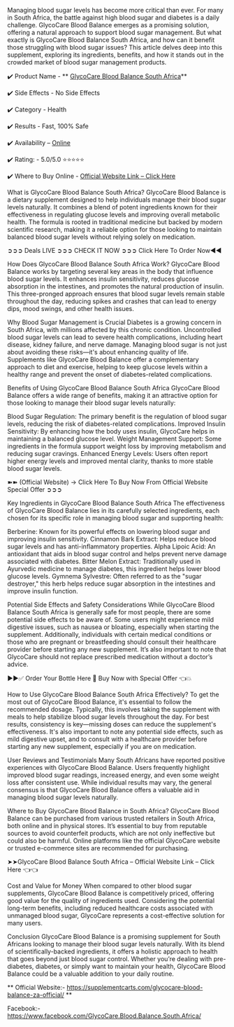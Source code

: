 Managing blood sugar levels has become more critical than ever. For many in South Africa, the battle against high blood sugar and diabetes is a daily challenge. GlycoCare Blood Balance emerges as a promising solution, offering a natural approach to support blood sugar management. But what exactly is GlycoCare Blood Balance South Africa, and how can it benefit those struggling with blood sugar issues? This article delves deep into this supplement, exploring its ingredients, benefits, and how it stands out in the crowded market of blood sugar management products.

✔️ Product Name - ** [GlycoCare Blood Balance South Africa](https://supplementcarts.com/glycocare-blood-balance-za-official/)**

✔️ Side Effects - No Side Effects

✔️ Category - Health

✔️ Results - Fast, 100% Safe

✔️ Availability – [Online](https://supplementcarts.com/glycocare-blood-balance-za-official/)

✔️ Rating: - 5.0/5.0 ⭐⭐⭐⭐⭐

✔️ Where to Buy Online - [Official Website Link – Click Here](https://supplementcarts.com/glycocare-blood-balance-za-official/)

What is GlycoCare Blood Balance South Africa?
GlycoCare Blood Balance is a dietary supplement designed to help individuals manage their blood sugar levels naturally. It combines a blend of potent ingredients known for their effectiveness in regulating glucose levels and improving overall metabolic health. The formula is rooted in traditional medicine but backed by modern scientific research, making it a reliable option for those looking to maintain balanced blood sugar levels without relying solely on medication.

➲➲➲ Deals LIVE ➲➲➲ CHECK IT NOW ➲➲➲ Click Here To Order Now◀◀

How Does GlycoCare Blood Balance South Africa Work?
GlycoCare Blood Balance works by targeting several key areas in the body that influence blood sugar levels. It enhances insulin sensitivity, reduces glucose absorption in the intestines, and promotes the natural production of insulin. This three-pronged approach ensures that blood sugar levels remain stable throughout the day, reducing spikes and crashes that can lead to energy dips, mood swings, and other health issues.

Why Blood Sugar Management is Crucial
Diabetes is a growing concern in South Africa, with millions affected by this chronic condition. Uncontrolled blood sugar levels can lead to severe health complications, including heart disease, kidney failure, and nerve damage. Managing blood sugar is not just about avoiding these risks—it's about enhancing quality of life. Supplements like GlycoCare Blood Balance offer a complementary approach to diet and exercise, helping to keep glucose levels within a healthy range and prevent the onset of diabetes-related complications.

Benefits of Using GlycoCare Blood Balance South Africa
GlycoCare Blood Balance offers a wide range of benefits, making it an attractive option for those looking to manage their blood sugar levels naturally:

Blood Sugar Regulation: The primary benefit is the regulation of blood sugar levels, reducing the risk of diabetes-related complications.
Improved Insulin Sensitivity: By enhancing how the body uses insulin, GlycoCare helps in maintaining a balanced glucose level.
Weight Management Support: Some ingredients in the formula support weight loss by improving metabolism and reducing sugar cravings.
Enhanced Energy Levels: Users often report higher energy levels and improved mental clarity, thanks to more stable blood sugar levels.

➽➽ (Official Website) → Click Here To Buy Now From Official Website Special Offer ➲➲➲

Key Ingredients in GlycoCare Blood Balance South Africa
The effectiveness of GlycoCare Blood Balance lies in its carefully selected ingredients, each chosen for its specific role in managing blood sugar and supporting health:

Berberine: Known for its powerful effects on lowering blood sugar and improving insulin sensitivity.
Cinnamon Bark Extract: Helps reduce blood sugar levels and has anti-inflammatory properties.
Alpha Lipoic Acid: An antioxidant that aids in blood sugar control and helps prevent nerve damage associated with diabetes.
Bitter Melon Extract: Traditionally used in Ayurvedic medicine to manage diabetes, this ingredient helps lower blood glucose levels.
Gymnema Sylvestre: Often referred to as the "sugar destroyer," this herb helps reduce sugar absorption in the intestines and improve insulin function.

Potential Side Effects and Safety Considerations
While GlycoCare Blood Balance South Africa is generally safe for most people, there are some potential side effects to be aware of. Some users might experience mild digestive issues, such as nausea or bloating, especially when starting the supplement. Additionally, individuals with certain medical conditions or those who are pregnant or breastfeeding should consult their healthcare provider before starting any new supplement. It’s also important to note that GlycoCare should not replace prescribed medication without a doctor’s advice.

▶▶✅ Order Your Bottle Here 🛒 Buy Now with Special Offer 👈💥

How to Use GlycoCare Blood Balance South Africa Effectively?
To get the most out of GlycoCare Blood Balance, it's essential to follow the recommended dosage. Typically, this involves taking the supplement with meals to help stabilize blood sugar levels throughout the day. For best results, consistency is key—missing doses can reduce the supplement's effectiveness. It's also important to note any potential side effects, such as mild digestive upset, and to consult with a healthcare provider before starting any new supplement, especially if you are on medication.

User Reviews and Testimonials
Many South Africans have reported positive experiences with GlycoCare Blood Balance. Users frequently highlight improved blood sugar readings, increased energy, and even some weight loss after consistent use. While individual results may vary, the general consensus is that GlycoCare Blood Balance offers a valuable aid in managing blood sugar levels naturally.

Where to Buy GlycoCare Blood Balance in South Africa?
GlycoCare Blood Balance can be purchased from various trusted retailers in South Africa, both online and in physical stores. It’s essential to buy from reputable sources to avoid counterfeit products, which are not only ineffective but could also be harmful. Online platforms like the official GlycoCare website or trusted e-commerce sites are recommended for purchasing.

➤➤GlycoCare Blood Balance South Africa – Official Website Link – Click Here 👈👈

Cost and Value for Money
When compared to other blood sugar supplements, GlycoCare Blood Balance is competitively priced, offering good value for the quality of ingredients used. Considering the potential long-term benefits, including reduced healthcare costs associated with unmanaged blood sugar, GlycoCare represents a cost-effective solution for many users.

Conclusion
GlycoCare Blood Balance is a promising supplement for South Africans looking to manage their blood sugar levels naturally. With its blend of scientifically-backed ingredients, it offers a holistic approach to health that goes beyond just blood sugar control. Whether you’re dealing with pre-diabetes, diabetes, or simply want to maintain your health, GlycoCare Blood Balance could be a valuable addition to your daily routine.

** Official Website:- https://supplementcarts.com/glycocare-blood-balance-za-official/ **

Facebook:- https://www.facebook.com/GlycoCare.Blood.Balance.South.Africa/


